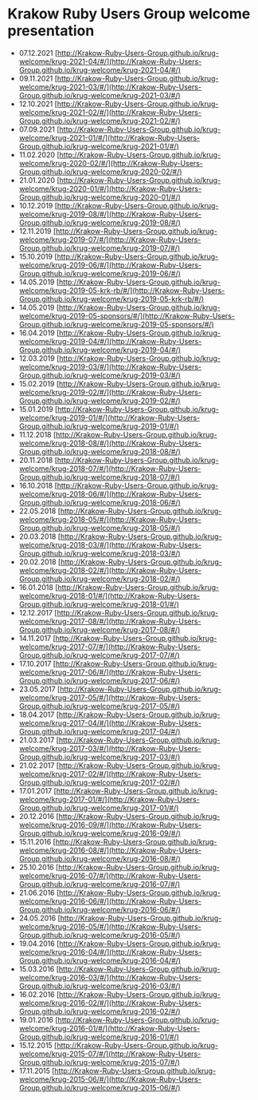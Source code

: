 # Krakow Ruby Users Group welcome presentation

* 07.12.2021 [http://Krakow-Ruby-Users-Group.github.io/krug-welcome/krug-2021-04/#/](http://Krakow-Ruby-Users-Group.github.io/krug-welcome/krug-2021-04/#/)
* 09.11.2021 [http://Krakow-Ruby-Users-Group.github.io/krug-welcome/krug-2021-03/#/](http://Krakow-Ruby-Users-Group.github.io/krug-welcome/krug-2021-03/#/)
* 12.10.2021 [http://Krakow-Ruby-Users-Group.github.io/krug-welcome/krug-2021-02/#/](http://Krakow-Ruby-Users-Group.github.io/krug-welcome/krug-2021-02/#/)
* 07.09.2021 [http://Krakow-Ruby-Users-Group.github.io/krug-welcome/krug-2021-01/#/](http://Krakow-Ruby-Users-Group.github.io/krug-welcome/krug-2021-01/#/)
* 11.02.2020 [http://Krakow-Ruby-Users-Group.github.io/krug-welcome/krug-2020-02/#/](http://Krakow-Ruby-Users-Group.github.io/krug-welcome/krug-2020-02/#/)
* 21.01.2020 [http://Krakow-Ruby-Users-Group.github.io/krug-welcome/krug-2020-01/#/](http://Krakow-Ruby-Users-Group.github.io/krug-welcome/krug-2020-01/#/)
* 10.12.2019 [http://Krakow-Ruby-Users-Group.github.io/krug-welcome/krug-2019-08/#/](http://Krakow-Ruby-Users-Group.github.io/krug-welcome/krug-2019-08/#/)
* 12.11.2019 [http://Krakow-Ruby-Users-Group.github.io/krug-welcome/krug-2019-07/#/](http://Krakow-Ruby-Users-Group.github.io/krug-welcome/krug-2019-07/#/)
* 15.10.2019 [http://Krakow-Ruby-Users-Group.github.io/krug-welcome/krug-2019-06/#/](http://Krakow-Ruby-Users-Group.github.io/krug-welcome/krug-2019-06/#/)
* 14.05.2019 [http://Krakow-Ruby-Users-Group.github.io/krug-welcome/krug-2019-05-krk-rb/#/](http://Krakow-Ruby-Users-Group.github.io/krug-welcome/krug-2019-05-krk-rb/#/)
* 14.05.2019 [http://Krakow-Ruby-Users-Group.github.io/krug-welcome/krug-2019-05-sponsors/#/](http://Krakow-Ruby-Users-Group.github.io/krug-welcome/krug-2019-05-sponsors/#/)
* 16.04.2019 [http://Krakow-Ruby-Users-Group.github.io/krug-welcome/krug-2019-04/#/](http://Krakow-Ruby-Users-Group.github.io/krug-welcome/krug-2019-04/#/)
* 12.03.2019 [http://Krakow-Ruby-Users-Group.github.io/krug-welcome/krug-2019-03/#/](http://Krakow-Ruby-Users-Group.github.io/krug-welcome/krug-2019-03/#/)
* 15.02.2019 [http://Krakow-Ruby-Users-Group.github.io/krug-welcome/krug-2019-02/#/](http://Krakow-Ruby-Users-Group.github.io/krug-welcome/krug-2019-02/#/)
* 15.01.2019 [http://Krakow-Ruby-Users-Group.github.io/krug-welcome/krug-2019-01/#/](http://Krakow-Ruby-Users-Group.github.io/krug-welcome/krug-2019-01/#/)
* 11.12.2018 [http://Krakow-Ruby-Users-Group.github.io/krug-welcome/krug-2018-08/#/](http://Krakow-Ruby-Users-Group.github.io/krug-welcome/krug-2018-08/#/)
* 20.11.2018 [http://Krakow-Ruby-Users-Group.github.io/krug-welcome/krug-2018-07/#/](http://Krakow-Ruby-Users-Group.github.io/krug-welcome/krug-2018-07/#/)
* 16.10.2018 [http://Krakow-Ruby-Users-Group.github.io/krug-welcome/krug-2018-06/#/](http://Krakow-Ruby-Users-Group.github.io/krug-welcome/krug-2018-06/#/)
* 22.05.2018 [http://Krakow-Ruby-Users-Group.github.io/krug-welcome/krug-2018-05/#/](http://Krakow-Ruby-Users-Group.github.io/krug-welcome/krug-2018-05/#/)
* 20.03.2018 [http://Krakow-Ruby-Users-Group.github.io/krug-welcome/krug-2018-03/#/](http://Krakow-Ruby-Users-Group.github.io/krug-welcome/krug-2018-03/#/)
* 20.02.2018 [http://Krakow-Ruby-Users-Group.github.io/krug-welcome/krug-2018-02/#/](http://Krakow-Ruby-Users-Group.github.io/krug-welcome/krug-2018-02/#/)
* 16.01.2018 [http://Krakow-Ruby-Users-Group.github.io/krug-welcome/krug-2018-01/#/](http://Krakow-Ruby-Users-Group.github.io/krug-welcome/krug-2018-01/#/)
* 12.12.2017 [http://Krakow-Ruby-Users-Group.github.io/krug-welcome/krug-2017-08/#/](http://Krakow-Ruby-Users-Group.github.io/krug-welcome/krug-2017-08/#/)
* 14.11.2017 [http://Krakow-Ruby-Users-Group.github.io/krug-welcome/krug-2017-07/#/](http://Krakow-Ruby-Users-Group.github.io/krug-welcome/krug-2017-07/#/)
* 17.10.2017 [http://Krakow-Ruby-Users-Group.github.io/krug-welcome/krug-2017-06/#/](http://Krakow-Ruby-Users-Group.github.io/krug-welcome/krug-2017-06/#/)
* 23.05.2017 [http://Krakow-Ruby-Users-Group.github.io/krug-welcome/krug-2017-05/#/](http://Krakow-Ruby-Users-Group.github.io/krug-welcome/krug-2017-05/#/)
* 18.04.2017 [http://Krakow-Ruby-Users-Group.github.io/krug-welcome/krug-2017-04/#/](http://Krakow-Ruby-Users-Group.github.io/krug-welcome/krug-2017-04/#/)
* 21.03.2017 [http://Krakow-Ruby-Users-Group.github.io/krug-welcome/krug-2017-03/#/](http://Krakow-Ruby-Users-Group.github.io/krug-welcome/krug-2017-03/#/)
* 21.02.2017 [http://Krakow-Ruby-Users-Group.github.io/krug-welcome/krug-2017-02/#/](http://Krakow-Ruby-Users-Group.github.io/krug-welcome/krug-2017-02/#/)
* 17.01.2017 [http://Krakow-Ruby-Users-Group.github.io/krug-welcome/krug-2017-01/#/](http://Krakow-Ruby-Users-Group.github.io/krug-welcome/krug-2017-01/#/)
* 20.12.2016 [http://Krakow-Ruby-Users-Group.github.io/krug-welcome/krug-2016-09/#/](http://Krakow-Ruby-Users-Group.github.io/krug-welcome/krug-2016-09/#/)
* 15.11.2016 [http://Krakow-Ruby-Users-Group.github.io/krug-welcome/krug-2016-08/#/](http://Krakow-Ruby-Users-Group.github.io/krug-welcome/krug-2016-08/#/)
* 25.10.2016 [http://Krakow-Ruby-Users-Group.github.io/krug-welcome/krug-2016-07/#/](http://Krakow-Ruby-Users-Group.github.io/krug-welcome/krug-2016-07/#/)
* 21.06.2016 [http://Krakow-Ruby-Users-Group.github.io/krug-welcome/krug-2016-06/#/](http://Krakow-Ruby-Users-Group.github.io/krug-welcome/krug-2016-06/#/)
* 24.05.2016 [http://Krakow-Ruby-Users-Group.github.io/krug-welcome/krug-2016-05/#/](http://Krakow-Ruby-Users-Group.github.io/krug-welcome/krug-2016-05/#/)
* 19.04.2016 [http://Krakow-Ruby-Users-Group.github.io/krug-welcome/krug-2016-04/#/](http://Krakow-Ruby-Users-Group.github.io/krug-welcome/krug-2016-04/#/)
* 15.03.2016 [http://Krakow-Ruby-Users-Group.github.io/krug-welcome/krug-2016-03/#/](http://Krakow-Ruby-Users-Group.github.io/krug-welcome/krug-2016-03/#/)
* 16.02.2016 [http://Krakow-Ruby-Users-Group.github.io/krug-welcome/krug-2016-02/#/](http://Krakow-Ruby-Users-Group.github.io/krug-welcome/krug-2016-02/#/)
* 19.01.2016 [http://Krakow-Ruby-Users-Group.github.io/krug-welcome/krug-2016-01/#/](http://Krakow-Ruby-Users-Group.github.io/krug-welcome/krug-2016-01/#/)
* 15.12.2015 [http://Krakow-Ruby-Users-Group.github.io/krug-welcome/krug-2015-07/#/](http://Krakow-Ruby-Users-Group.github.io/krug-welcome/krug-2015-07/#/)
* 17.11.2015 [http://Krakow-Ruby-Users-Group.github.io/krug-welcome/krug-2015-06/#/](http://Krakow-Ruby-Users-Group.github.io/krug-welcome/krug-2015-06/#/)
